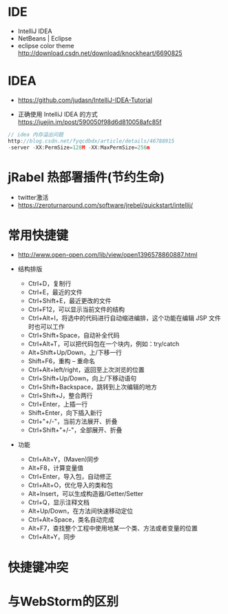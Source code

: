 # IDE

- IntelliJ IDEA
- NetBeans | Eclipse
- eclipse color theme <http://download.csdn.net/download/knockheart/6690825>

# IDEA

- <https://github.com/judasn/IntelliJ-IDEA-Tutorial>

- 正确使用 IntelliJ IDEA 的方式 <https://juejin.im/post/590050f98d6d810058afc85f>

```javascript
// idea 内存溢出问题
http://blog.csdn.net/fyqcdbdx/article/details/46788915
-server -XX:PermSize=128M -XX:MaxPermSize=256m
```

# jRabel 热部署插件(节约生命)

- twitter激活
- https://zeroturnaround.com/software/jrebel/quickstart/intellij/

# 常用快捷键

- <http://www.open-open.com/lib/view/open1396578860887.html>

- 结构排版

  - Ctrl+D，复制行
  - Ctrl+E，最近的文件
  - Ctrl+Shift+E，最近更改的文件
  - Ctrl+F12，可以显示当前文件的结构
  - Ctrl+Alt+I，将选中的代码进行自动缩进编排，这个功能在编辑 JSP 文件时也可以工作
  - Ctrl+Shift+Space，自动补全代码
  - Ctrl+Alt+T，可以把代码包在一个块内，例如：try/catch
  - Alt+Shift+Up/Down，上/下移一行
  - Shift+F6，重构 – 重命名
  - Ctrl+Alt+left/right，返回至上次浏览的位置
  - Ctrl+Shift+Up/Down，向上/下移动语句
  - Ctrl+Shift+Backspace，跳转到上次编辑的地方
  - Ctrl+Shift+J，整合两行
  - Ctrl+Enter，上插一行
  - Shift+Enter，向下插入新行
  - Ctrl+"+/-"，当前方法展开、折叠
  - Ctrl+Shift+"+/-"，全部展开、折叠

- 功能

  - Ctrl+Alt+Y，(Maven)同步
  - Alt+F8，计算变量值
  - Ctrl+Enter，导入包，自动修正
  - Ctrl+Alt+O，优化导入的类和包
  - Alt+Insert，可以生成构造器/Getter/Setter
  - Ctrl+Q，显示注释文档
  - Alt+Up/Down，在方法间快速移动定位
  - Ctrl+Alt+Space，类名自动完成
  - Alt+F7，查找整个工程中使用地某一个类、方法或者变量的位置
  - Ctrl+Alt+Y，同步

# 快捷键冲突

# 与WebStorm的区别
